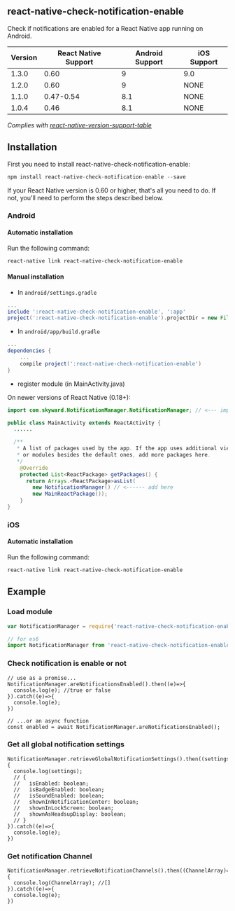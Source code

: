 ## react-native-check-notification-enable
Check if notifications are enabled for a React Native app running on Android.

| Version | React Native Support | Android Support | iOS Support |
|---|---|---|---|
| 1.3.0 | 0.60  | 9 | 9.0 |
| 1.2.0 | 0.60  | 9 | NONE |
| 1.1.0 | 0.47-0.54 | 8.1 | NONE |
| 1.0.4 | 0.46 | 8.1 | NONE |

*Complies with [react-native-version-support-table](https://github.com/dangnelson/react-native-version-support-table)*

## Installation

First you need to install react-native-check-notification-enable:

```javascript
npm install react-native-check-notification-enable --save
```

If your React Native version is 0.60 or higher, that's all you need to do. If not, you'll need to perform the steps described below.

### Android

#### Automatic installation

Run the following command:

```bash
react-native link react-native-check-notification-enable
```

#### Manual installation

* In `android/settings.gradle`

```gradle
...
include ':react-native-check-notification-enable', ':app'
project(':react-native-check-notification-enable').projectDir = new File(rootProject.projectDir, '../node_modules/react-native-check-notification-enable/android')
```

* In `android/app/build.gradle`

```gradle
...
dependencies {
    ...
    compile project(':react-native-check-notification-enable')
}
```

* register module (in MainActivity.java)

On newer versions of React Native (0.18+):

```java
import com.skyward.NotificationManager.NotificationManager; // <--- import

public class MainActivity extends ReactActivity {
  ......

  /**
   * A list of packages used by the app. If the app uses additional views
   * or modules besides the default ones, add more packages here.
   */
    @Override
    protected List<ReactPackage> getPackages() {
      return Arrays.<ReactPackage>asList(
        new NotificationManager() // <------ add here
        new MainReactPackage());
    }
}
```

### iOS

#### Automatic installation

Run the following command:

```bash
react-native link react-native-check-notification-enable
```

## Example

### Load module
```javascript
var NotificationManager = require('react-native-check-notification-enable');
```
```javascript
// for es6
import NotificationManager from 'react-native-check-notification-enable'
```
### Check notification is enable or not 
```
// use as a promise...
NotificationManager.areNotificationsEnabled().then((e)=>{
  console.log(e); //true or false
}).catch((e)=>{
  console.log(e);
})

// ...or an async function
const enabled = await NotificationManager.areNotificationsEnabled();
```

### Get all global notification settings
```
NotificationManager.retrieveGlobalNotificationSettings().then((settings)=>{
  console.log(settings);
  // {
  //   isEnabled: boolean;
  //   isBadgeEnabled: boolean;
  //   isSoundEnabled: boolean;
  //   shownInNotificationCenter: boolean;
  //   shownInLockScreen: boolean;
  //   shownAsHeadsupDisplay: boolean;
  // }
}).catch((e)=>{
  console.log(e);
})
```

### Get notification Channel
```
NotificationManager.retrieveNotificationChannels().then((ChannelArray)=>{
  console.log(ChannelArray); //[]
}).catch((e)=>{
  console.log(e);
})
```
